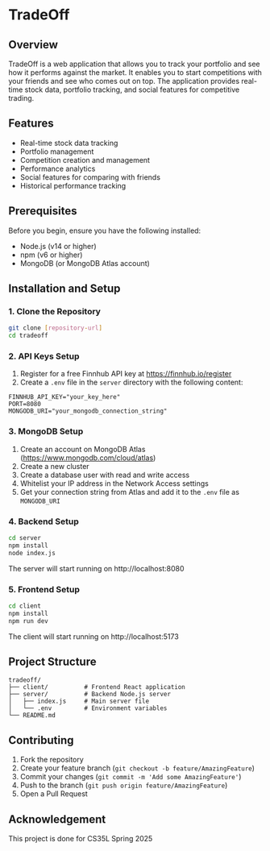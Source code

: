 # TradeOff

## Overview

TradeOff is a web application that allows you to track your portfolio and see how it performs against the market. It enables you to start competitions with your friends and see who comes out on top. The application provides real-time stock data, portfolio tracking, and social features for competitive trading.

## Features

- Real-time stock data tracking
- Portfolio management
- Competition creation and management
- Performance analytics
- Social features for comparing with friends
- Historical performance tracking

## Prerequisites

Before you begin, ensure you have the following installed:

- Node.js (v14 or higher)
- npm (v6 or higher)
- MongoDB (or MongoDB Atlas account)

## Installation and Setup

### 1. Clone the Repository

```bash
git clone [repository-url]
cd tradeoff
```

### 2. API Keys Setup

1. Register for a free Finnhub API key at https://finnhub.io/register
2. Create a `.env` file in the `server` directory with the following content:

```
FINNHUB_API_KEY="your_key_here"
PORT=8080
MONGODB_URI="your_mongodb_connection_string"
```

### 3. MongoDB Setup

1. Create an account on MongoDB Atlas (https://www.mongodb.com/cloud/atlas)
2. Create a new cluster
3. Create a database user with read and write access
4. Whitelist your IP address in the Network Access settings
5. Get your connection string from Atlas and add it to the `.env` file as `MONGODB_URI`

### 4. Backend Setup

```bash
cd server
npm install
node index.js
```

The server will start running on http://localhost:8080

### 5. Frontend Setup

```bash
cd client
npm install
npm run dev
```

The client will start running on http://localhost:5173

## Project Structure

```
tradeoff/
├── client/          # Frontend React application
├── server/          # Backend Node.js server
│   ├── index.js     # Main server file
│   └── .env         # Environment variables
└── README.md
```

## Contributing

1. Fork the repository
2. Create your feature branch (`git checkout -b feature/AmazingFeature`)
3. Commit your changes (`git commit -m 'Add some AmazingFeature'`)
4. Push to the branch (`git push origin feature/AmazingFeature`)
5. Open a Pull Request

## Acknowledgement

This project is done for CS35L Spring 2025
